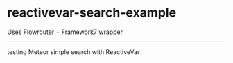 # reactivevar-search-example

Uses Flowrouter + Framework7 wrapper

**********

testing Meteor simple search with ReactiveVar
